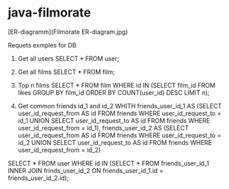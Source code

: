 # java-filmorate

[ER-diagramm](Filmorate ER-diagram.jpg)

Requets exmples for DB

1. Get all users
SELECT *
FROM user;

2. Get all films
SELECT *
FROM film;

3. Top n films
SELECT *
FROM film
WHERE id IN (SELECT film_id
            FROM likes
            GROUP BY film_id
            ORDER BY COUNT(user_id) DESC
            LIMIT n);

4. Get common friends id_1 and id_2
WHITH friends_user_id_1 AS (SELECT user_id_request_from AS id
            FROM friends
            WHERE user_id_request_to = id_1
            UNION
            SELECT user_id_request_to AS id
            FROM friends
            WHERE user_id_request_from = id_1),
       friends_user_id_2 AS (SELECT user_id_request_from AS id
            FROM friends
            WHERE user_id_request_to = id_2
            UNION
            SELECT user_id_request_to AS id
            FROM friends
            WHERE user_id_request_from = id_2) 
                        

SELECT *
FROM user
WHERE id IN (SELECT * 
             FROM friends_user_id_1
             INNER JOIN frinds_user_id_2 ON friends_user_id_1.id = friends_user_id_2.id);
             
                    


